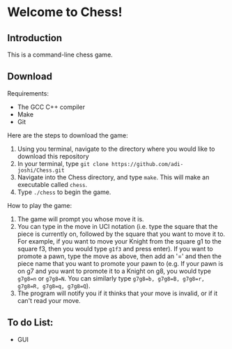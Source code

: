 # Welcome to Chess!

## Introduction

This is a command-line chess game.

## Download

Requirements:

- The GCC C++ compiler
- Make
- Git

Here are the steps to download the game:

1. Using you terminal, navigate to the directory where you would like to download this repository
2. In your terminal, type ```git clone https://github.com/adi-joshi/Chess.git```
3. Navigate into the Chess directory, and type ```make```. This will make an executable called ```chess```.
4. Type ```./chess``` to begin the game.

How to play the game:

1. The game will prompt you whose move it is.
2. You can type in the move in UCI notation (i.e. type the square that the piece is currently on, followed by the square that you want to move it to. For example, if you want to move your Knight from the square g1 to the square f3, then you would type ```g1f3``` and press enter). If you want to promote a pawn, type the move as above, then add an '=' and then the piece name that you want to promote your pawn to (e.g. If your pawn is on g7 and you want to promote it to a Knight on g8, you would type ```g7g8=n``` or ```g7g8=N```. You can similarly type ```g7g8=b, g7g8=B, g7g8=r, g7g8=R, g7g8=q, g7g8=Q```).
3. The program will notify you if it thinks that your move is invalid, or if it can't read your move.

## To do List:
- GUI
